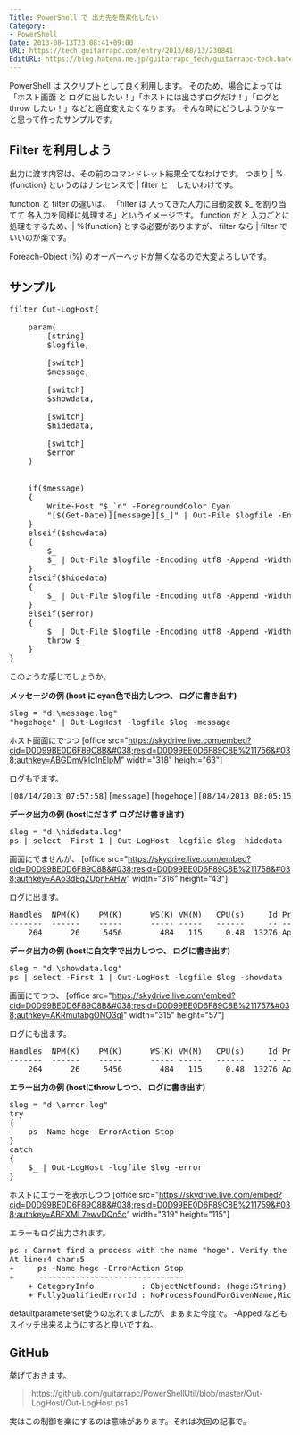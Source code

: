 ```yaml
---
Title: PowerShell で 出力先を簡素化したい
Category:
- PowerShell
Date: 2013-08-13T23:08:41+09:00
URL: https://tech.guitarrapc.com/entry/2013/08/13/230841
EditURL: https://blog.hatena.ne.jp/guitarrapc_tech/guitarrapc-tech.hatenablog.com/atom/entry/11696248318757675903
---
```


PowerShell は スクリプトとして良く利用します。
そのため、場合によっては 「ホスト画面 と ログに出したい！」「ホストには出さずログだけ！」「ログとthrow したい！」などと適宜変えたくなります。
そんな時にどうしようかなーと思って作ったサンプルです。



<h2>Filter を利用しよう</h2>
出力に渡す内容は、その前のコマンドレット結果全てなわけです。
つまり | %{function} というのはナンセンスで | filter と　したいわけです。

function と filter の違いは、 「filter は 入ってきた入力に自動変数 $_ を割り当てて 各入力を同様に処理する」というイメージです。
function だと 入力ごとに処理をするため、| %{function} とする必要がありますが、 filter なら | filter でいいのが楽です。

Foreach-Object (%) のオーバーヘッドが無くなるので大変よろしいです。

<h2>サンプル</h2>

<pre class="brush: powershell">
filter Out-LogHost{

    param(
        [string]
        $logfile,

        [switch]
        $message,

        [switch]
        $showdata,

        [switch]
        $hidedata,

        [switch]
        $error
    )


    if($message)
    {
        Write-Host &quot;$_`n&quot; -ForegroundColor Cyan
        &quot;[$(Get-Date)][message][$_]&quot; | Out-File $logfile -Encoding utf8 -Append -Width 1024
    }
    elseif($showdata)
    {
        $_
        $_ | Out-File $logfile -Encoding utf8 -Append -Width 1024
    }
    elseif($hidedata)
    {
        $_ | Out-File $logfile -Encoding utf8 -Append -Width 1024
    }
    elseif($error)
    {
        $_ | Out-File $logfile -Encoding utf8 -Append -Width 1024
        throw $_
    }
}
</pre>

このような感じでしょうか。


<strong>メッセージの例 (host に cyan色で出力しつつ、 ログに書き出す)</strong>
<pre class="brush: powershell">
$log = &quot;d:\message.log&quot;
&quot;hogehoge&quot; | Out-LogHost -logfile $log -message
</pre>

ホスト画面にでつつ
[office src="https://skydrive.live.com/embed?cid=D0D99BE0D6F89C8B&#038;resid=D0D99BE0D6F89C8B%211756&#038;authkey=ABGDmVkIc1nElpM" width="318" height="63"]

ログもでます。
<pre class="brush: powershell">
[08/14/2013 07:57:58][message][hogehoge][08/14/2013 08:05:15][message][hogehoge]
</pre>

<strong>データ出力の例 (hostにださず ログだけ書き出す)</strong>
<pre class="brush: powershell">
$log = &quot;d:\hidedata.log&quot;
ps | select -First 1 | Out-LogHost -logfile $log -hidedata
</pre>

画面にでませんが、
[office src="https://skydrive.live.com/embed?cid=D0D99BE0D6F89C8B&#038;resid=D0D99BE0D6F89C8B%211758&#038;authkey=AAo3dEqZUpnFAHw" width="316" height="43"]

ログに出ます。
<pre class="brush: powershell">
Handles  NPM(K)    PM(K)      WS(K) VM(M)   CPU(s)     Id ProcessName
-------  ------    -----      ----- -----   ------     -- -----------
    264      26     5456        484   115     0.48  13276 AppleMobileDeviceHelper
</pre>


<strong>データ出力の例 (hostに白文字で出力しつつ、 ログに書き出す)</strong>
<pre class="brush: powershell">
$log = &quot;d:\showdata.log&quot;
ps | select -First 1 | Out-LogHost -logfile $log -showdata
</pre>

画面にでつつ、
[office src="https://skydrive.live.com/embed?cid=D0D99BE0D6F89C8B&#038;resid=D0D99BE0D6F89C8B%211757&#038;authkey=AKRmutabgONO3qI" width="315" height="57"]

ログにも出ます。
<pre class="brush: powershell">
Handles  NPM(K)    PM(K)      WS(K) VM(M)   CPU(s)     Id ProcessName
-------  ------    -----      ----- -----   ------     -- -----------
    264      26     5456        484   115     0.48  13276 AppleMobileDeviceHelper
</pre>


<strong>エラー出力の例 (hostにthrowしつつ、 ログに書き出す)</strong>
<pre class="brush: powershell">
$log = &quot;d:\error.log&quot;
try
{
    ps -Name hoge -ErrorAction Stop
}
catch
{
    $_ | Out-LogHost -logfile $log -error
}
</pre>

ホストにエラーを表示しつつ
[office src="https://skydrive.live.com/embed?cid=D0D99BE0D6F89C8B&#038;resid=D0D99BE0D6F89C8B%211759&#038;authkey=ABFXML7ewvDQn5c" width="319" height="115"]

エラーもログ出力されます。
<pre class="brush: powershell">
ps : Cannot find a process with the name &quot;hoge&quot;. Verify the process name and call the cmdlet again.
At line:4 char:5
+     ps -Name hoge -ErrorAction Stop
+     ~~~~~~~~~~~~~~~~~~~~~~~~~~~~~~~
    + CategoryInfo          : ObjectNotFound: (hoge:String) [Get-Process], ProcessCommandException
    + FullyQualifiedErrorId : NoProcessFoundForGivenName,Microsoft.PowerShell.Commands.GetProcessCommand
</pre>


defaultparameterset使うの忘れてましたが、まぁまた今度で。
-Apped などもスイッチ出来るようにすると良いですね。

<h2>GitHub</h2>
挙げておきます。
<blockquote>https://github.com/guitarrapc/PowerShellUtil/blob/master/Out-LogHost/Out-LogHost.ps1</blockquote>


実はこの制御を楽にするのは意味があります。それは次回の記事で。
